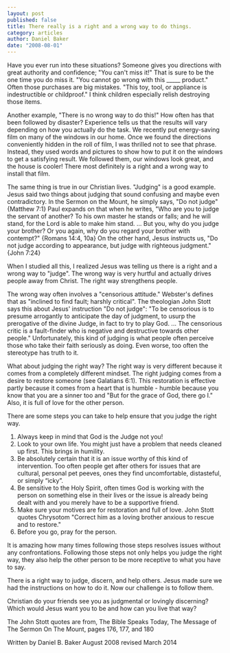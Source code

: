 ```yaml
---
layout: post
published: false
title: There really is a right and a wrong way to do things.
category: articles
author: Daniel Baker
date: "2008-08-01"
---
```


Have you ever run into these situations?  Someone gives you directions with great authority and confidence; "You can't miss it!"  That is sure to be the one time you do miss it.  "You cannot go wrong with this _____ product."  Often those purchases are big mistakes.  "This toy, tool, or appliance is indestructible or childproof."  I think children especially relish destroying those items. 

Another example, "There is no wrong way to do this!"  How often has that been followed by disaster?  Experience tells us that the results will vary depending on how you actually do the task.  We recently put energy-saving film on many of the windows in our home.  Once we found the directions conveniently hidden in the roll of film, I was thrilled not to see that phrase.  Instead, they used words and pictures to show how to put it on the windows to get a satisfying result.  We followed them, our windows look great, and the house is cooler!  There most definitely is a right and a wrong way to install that film. 

The same thing is true in our Christian lives.  "Judging" is a good example.  Jesus said two things about judging that sound confusing and maybe even contradictory.  In the Sermon on the Mount, he simply says, "Do not judge" {Matthew 7:1} Paul expands on that when he writes, "Who are you to judge the servant of another?  To his own master he stands or falls; and he will stand, for the Lord is able to make him stand. ... But you, why do you judge your brother? Or you again, why do you regard your brother with contempt?" {Romans 14:4, 10a}  On the other hand, Jesus instructs us, "Do not judge according to appearance, but judge with righteous judgment."  {John 7:24}  

When I studied all this, I realized Jesus was telling us there is a right and a wrong way to "judge".  The wrong way is very hurtful and actually drives people away from Christ.  The right way strengthens people.

The wrong way often involves a "censorious attitude."  Webster's defines that as "inclined to find fault; harshly critical".  The theologian John Stott says this about Jesus' instruction "Do not judge": "To be censorious is to presume arrogantly to anticipate the day of judgment, to usurp the prerogative of the divine Judge, in fact to try to play God. ... The censorious critic is a fault-finder who is negative and destructive towards other people."  Unfortunately, this kind of judging is what people often perceive those who take their faith seriously as doing.  Even worse, too often the stereotype has truth to it.

What about judging the right way?  The right way is very different because it comes from a completely different mindset.  The right judging comes from a desire to restore someone (see Galatians 6:1).  This restoration is effective partly because it comes from a heart that is humble - humble because you know that you are a sinner too and "But for the grace of God, there go I."  Also, it is full of love for the other person.

There are some steps you can take to help ensure that you judge the right way.
1)  Always keep in mind that God is the Judge not you!
2)  Look to your own life. You might just have a problem that needs cleaned up first. This brings in humility. 
3)  Be absolutely certain that it is an issue worthy of this kind of intervention. Too often people get after others for issues that are cultural, personal pet peeves, ones they find uncomfortable, distasteful, or simply “icky”.
4)  Be sensitive to the Holy Spirit, often times God is working with the person on something else in their lives or the issue is already being dealt with and you merely have to be a supportive friend.
5)  Make sure your motives are for restoration and full of love.  John Stott quotes Chrysotom "Correct him as a loving brother anxious to rescue and to restore."  
6)  Before you go, pray for the person. 

It is amazing how many times following those steps resolves issues without any confrontations.  Following those steps not only helps you judge the right way, they also help the other person to be more receptive to what you have to say.

There is a right way to judge, discern, and help others.  Jesus made sure we had the instructions on how to do it.  Now our challenge is to follow them.

Christian do your friends see you as judgmental or lovingly discerning? 
Which would Jesus want you to be and how can you live that way?

The John Stott quotes are from, The Bible Speaks Today, The Message of The Sermon On The Mount, pages 176, 177, and 180

Written by Daniel B. Baker August 2008  revised March 2014
